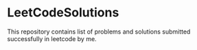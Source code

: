 # LeetCodeSolutions
This repository contains list of problems and solutions submitted successfully in leetcode by me.
